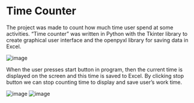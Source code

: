 # Time Counter

The project was made to count how much time user spend at some activities. “Time counter” was written in Python with the Tkinter library to create graphical user interface and the openpyxl library for saving data in Excel. 

![image](https://user-images.githubusercontent.com/112821884/200196097-cac0b07b-d8e2-4fee-9b78-cefccfe3ce15.png)
 
When the user presses start button in program, then the current time is displayed on the screen and this time is saved to Excel. By clicking stop button we can stop counting time to display and save user’s work time.

![image](https://user-images.githubusercontent.com/112821884/200196253-6b14c01f-2cc6-4cd2-9893-ced6514fe2cc.png)
![image](https://user-images.githubusercontent.com/112821884/200196274-ca6596df-032f-48e0-8731-c9d2b688eb3b.png)

  

